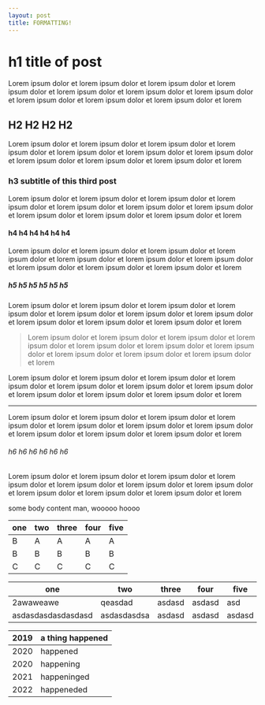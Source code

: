 ```yaml
---
layout: post
title: FORMATTING! 
---
```

# h1 title of post 
Lorem ipsum dolor et lorem ipsum dolor et lorem ipsum dolor et lorem ipsum dolor et lorem ipsum dolor et lorem ipsum dolor et lorem ipsum dolor et lorem ipsum dolor et lorem ipsum dolor et lorem ipsum dolor et lorem 

## H2 H2 H2 H2 
Lorem ipsum dolor et lorem ipsum dolor et lorem ipsum dolor et lorem ipsum dolor et lorem ipsum dolor et lorem ipsum dolor et lorem ipsum dolor et lorem ipsum dolor et lorem ipsum dolor et lorem ipsum dolor et lorem 

### h3 subtitle of this third post 
Lorem ipsum dolor et lorem ipsum dolor et lorem ipsum dolor et lorem ipsum dolor et lorem ipsum dolor et lorem ipsum dolor et lorem ipsum dolor et lorem ipsum dolor et lorem ipsum dolor et lorem ipsum dolor et lorem 

#### h4 h4 h4 h4 h4 h4 
Lorem ipsum dolor et lorem ipsum dolor et lorem ipsum dolor et lorem ipsum dolor et lorem ipsum dolor et lorem ipsum dolor et lorem ipsum dolor et lorem ipsum dolor et lorem ipsum dolor et lorem ipsum dolor et lorem 

##### h5 h5 h5 h5 h5 h5
Lorem ipsum dolor et lorem ipsum dolor et lorem ipsum dolor et lorem ipsum dolor et lorem ipsum dolor et lorem ipsum dolor et lorem ipsum dolor et lorem ipsum dolor et lorem ipsum dolor et lorem ipsum dolor et lorem 

>Lorem ipsum dolor et lorem ipsum dolor et lorem ipsum dolor et lorem ipsum dolor et lorem ipsum dolor et lorem ipsum dolor et lorem ipsum dolor et lorem ipsum dolor et lorem ipsum dolor et lorem ipsum dolor et lorem 

Lorem ipsum dolor et lorem ipsum dolor et lorem ipsum dolor et lorem ipsum dolor et lorem ipsum dolor et lorem ipsum dolor et lorem ipsum dolor et lorem ipsum dolor et lorem ipsum dolor et lorem ipsum dolor et lorem 

***

Lorem ipsum dolor et lorem ipsum dolor et lorem ipsum dolor et lorem ipsum dolor et lorem ipsum dolor et lorem ipsum dolor et lorem ipsum dolor et lorem ipsum dolor et lorem ipsum dolor et lorem ipsum dolor et lorem 

###### h6 h6 h6 h6 h6 h6 
Lorem ipsum dolor et lorem ipsum dolor et lorem ipsum dolor et lorem ipsum dolor et lorem ipsum dolor et lorem ipsum dolor et lorem ipsum dolor et lorem ipsum dolor et lorem ipsum dolor et lorem ipsum dolor et lorem 

some body content man, wooooo hoooo

| one | two | three | four | five |
| --- |-----|-------|------|------|
| B   | A   | A     | A    | A    |
| B   | B   | B     | B    | B    |
| C   | C   | C     | C    | C    |

|one                |two         |three  |four   |five   |
|------------------ |----------- |------ |------ |------ |
|2awaweawe          |qeasdad     |asdasd |asdasd |asd    |
|asdasdasdasdasdasd |asdasdasdsa |asdasd |asdasd |asdasd |

|2019|a thing happened|
|----|----------------|
|2020|happened        |
|2020|happening       |
|2021|happeninged     |
|2022|happeneded      |